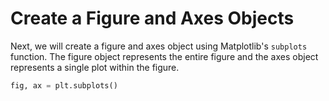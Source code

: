 # Create a Figure and Axes Objects

Next, we will create a figure and axes object using Matplotlib's `subplots` function. The figure object represents the entire figure and the axes object represents a single plot within the figure.

```python
fig, ax = plt.subplots()
```
